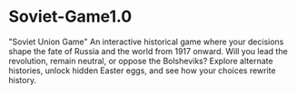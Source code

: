 # Soviet-Game1.0
"Soviet Union Game" An interactive historical game where your decisions shape the fate of Russia and the world from 1917 onward. Will you lead the revolution, remain neutral, or oppose the Bolsheviks? Explore alternate histories, unlock hidden Easter eggs, and see how your choices rewrite history.
